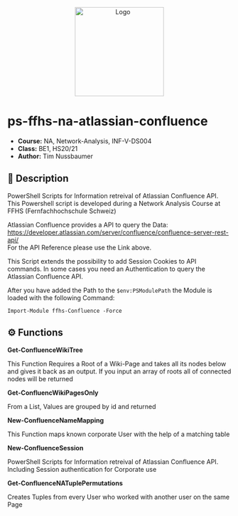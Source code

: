 <p align="center"><img width="200" alt="Logo" src="https://www.ffhs.ch/typo3conf/ext/is_design/Resources/Public/img/logo.png"></p>

# ps-ffhs-na-atlassian-confluence
* **Course:** NA, Network-Analysis, INF-V-DS004 
* **Class:** BE1, HS20/21 
* **Author:** Tim Nussbaumer


## 📌 Description
PowerShell Scripts for Information retreival of Atlassian Confluence API. This Powershell script is developed during a Network Analysis Course at FFHS (Fernfachhochschule Schweiz) 


Atlassian Confluence provides a API to query the Data: https://developer.atlassian.com/server/confluence/confluence-server-rest-api/ \
For the API Reference please use the Link above.

This Script extends the possibility to add Session Cookies to API commands. In some cases you need an Authentication to query the Atlassian Confluence API.

After you have added the Path to the `$env:PSModulePath` the Module is loaded with the following Command:

```
Import-Module ffhs-Confluence -Force
```


## ⚙️ Functions
**Get-ConfluenceWikiTree**

This Function Requires a Root of a Wiki-Page and takes all its nodes below and gives it back as an output. If you input an array of roots all of connected nodes will be returned

**Get-ConfluencWikiPagesOnly**

From a List, Values are grouped by id and returned

**New-ConfluenceNameMapping**

This Function maps known corporate User with the help of a matching table

**New-ConfluenceSession**

PowerShell Scripts for Information retreival of Atlassian Confluence API. Including Session authentication for Corporate use

**Get-ConfluenceNATuplePermutations**

Creates Tuples from every User who worked with another user on the same Page
